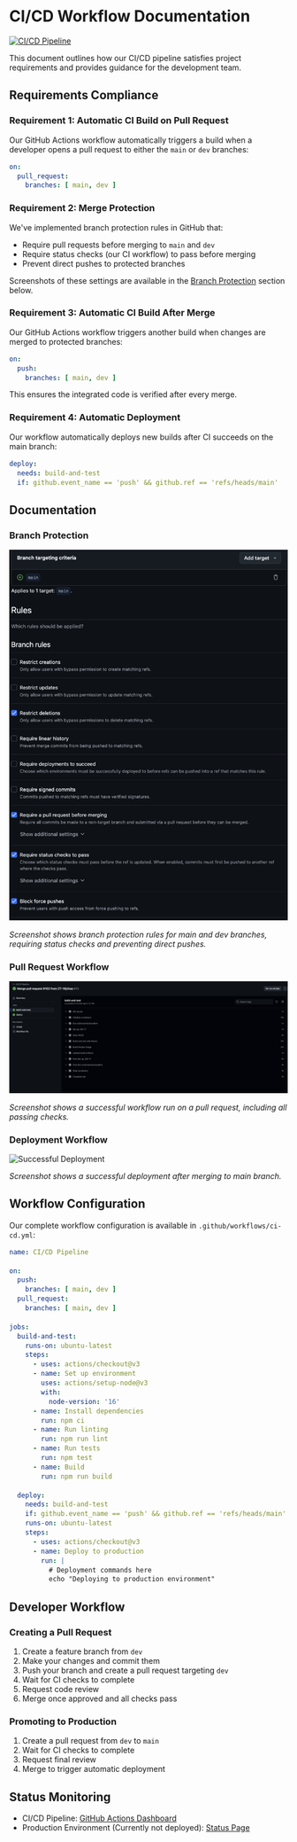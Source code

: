 # CI/CD Workflow Documentation

[![CI/CD Pipeline](https://github.com/ZT-19/grapevine/actions/workflows/ci-cd.yml/badge.svg)](https://github.com/ZT-19/grapevine/actions/workflows/ci-cd.yml)

This document outlines how our CI/CD pipeline satisfies project requirements and provides guidance for the development team.

## Requirements Compliance

### Requirement 1: Automatic CI Build on Pull Request
Our GitHub Actions workflow automatically triggers a build when a developer opens a pull request to either the `main` or `dev` branches:

```yaml
on:
  pull_request:
    branches: [ main, dev ]
```

### Requirement 2: Merge Protection
We've implemented branch protection rules in GitHub that:
- Require pull requests before merging to `main` and `dev`
- Require status checks (our CI workflow) to pass before merging
- Prevent direct pushes to protected branches

Screenshots of these settings are available in the [Branch Protection](#branch-protection) section below.

### Requirement 3: Automatic CI Build After Merge
Our GitHub Actions workflow triggers another build when changes are merged to protected branches:

```yaml
on:
  push:
    branches: [ main, dev ]
```

This ensures the integrated code is verified after every merge.

### Requirement 4: Automatic Deployment
Our workflow automatically deploys new builds after CI succeeds on the main branch:

```yaml
deploy:
  needs: build-and-test
  if: github.event_name == 'push' && github.ref == 'refs/heads/main'
```

## Documentation

### Branch Protection
![Branch Protection Settings](screenshots/branch-protection.png)

*Screenshot shows branch protection rules for main and dev branches, requiring status checks and preventing direct pushes.*

### Pull Request Workflow
![Successful PR Workflow](screenshots/pr-workflow.png)

*Screenshot shows a successful workflow run on a pull request, including all passing checks.*

### Deployment Workflow
![Successful Deployment](screenshots/deployment.png)

*Screenshot shows a successful deployment after merging to main branch.*

## Workflow Configuration

Our complete workflow configuration is available in `.github/workflows/ci-cd.yml`:

```yaml
name: CI/CD Pipeline

on:
  push:
    branches: [ main, dev ]
  pull_request:
    branches: [ main, dev ]

jobs:
  build-and-test:
    runs-on: ubuntu-latest
    steps:
      - uses: actions/checkout@v3
      - name: Set up environment
        uses: actions/setup-node@v3
        with:
          node-version: '16'
      - name: Install dependencies
        run: npm ci
      - name: Run linting
        run: npm run lint
      - name: Run tests
        run: npm test
      - name: Build
        run: npm run build

  deploy:
    needs: build-and-test
    if: github.event_name == 'push' && github.ref == 'refs/heads/main'
    runs-on: ubuntu-latest
    steps:
      - uses: actions/checkout@v3
      - name: Deploy to production
        run: |
          # Deployment commands here
          echo "Deploying to production environment"
```

## Developer Workflow

### Creating a Pull Request
1. Create a feature branch from `dev`
2. Make your changes and commit them
3. Push your branch and create a pull request targeting `dev`
4. Wait for CI checks to complete
5. Request code review
6. Merge once approved and all checks pass

### Promoting to Production
1. Create a pull request from `dev` to `main`
2. Wait for CI checks to complete
3. Request final review
4. Merge to trigger automatic deployment

## Status Monitoring

- CI/CD Pipeline: [GitHub Actions Dashboard](https://github.com/ZT-19/grapevine/actions)
- Production Environment (Currently not deployed): [Status Page](https://status.doamin.com)
